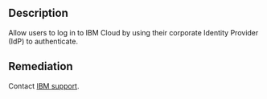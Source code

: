 ## Description

Allow users to log in to IBM Cloud by using their corporate Identity Provider (IdP) to authenticate.

## Remediation

Contact [IBM support](https://www.ibm.com/cloud/support).
